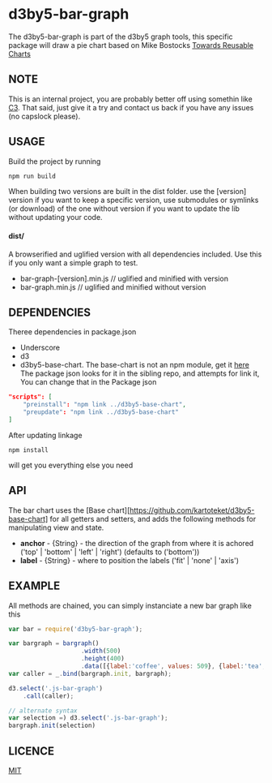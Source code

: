 # d3by5-bar-graph
The d3by5-bar-graph is part of the d3by5 graph tools, this specific package will draw a pie chart based on Mike Bostocks [Towards Reusable Charts](https://bost.ocks.org/mike/chart/)

## NOTE
This is an internal project, you are probably better off using somethin like [C3](https://github.com/c3js/c3). That said, just give it a try and contact us back if you have any issues (no capslock please).

## USAGE
Build the project by running
```bash
npm run build
```

When building two versions are built in the dist folder.
use the [version] version if you want to keep a specific version, use submodules or symlinks (or download) of the one without version if you want to update the lib without updating your code.

#### dist/
A browserified and uglified version with all dependencies included. Use this if you only want a simple graph to test.
* bar-graph-[version].min.js    // uglified and minified with version
* bar-graph.min.js              // uglified and minified without version

## DEPENDENCIES
Theree dependencies in package.json
* Underscore
* d3
* d3by5-base-chart. The base-chart is not an npm module, get it [here](https://github.com/kartoteket/d3by5-base-chart) The package json looks for it in the sibling repo, and attempts for link it, You can change that in the Package json
```json
"scripts": [
    "preinstall": "npm link ../d3by5-base-chart",
    "preupdate": "npm link ../d3by5-base-chart"
]
```

After updating linkage
```
npm install
```
will get you everything else you need

## API
The bar chart uses the [Base chart][https://github.com/kartoteket/d3by5-base-chart] for all getters and setters, and adds the following methods for manipulating view and state.
* **anchor** - {String} - the direction of the graph from where it is achored ('top' | 'bottom' | 'left' | 'right') (defaults to ('bottom'))
* **label** - {String} - where to position the labels ('fit' | 'none' | 'axis')


## EXAMPLE
All methods are chained, you can simply instanciate a new bar graph like this

```javascript
var bar = require('d3by5-bar-graph');

var bargraph = bargraph()
                    .width(500)
                    .height(400)
                    .data([{label:'coffee', values: 509}, {label:'tea', values: 1}]);
var caller = _.bind(bargraph.init, bargraph);

d3.select('.js-bar-graph')
    .call(caller);

// alternate syntax
var selection =) d3.select('.js-bar-graph');
bargraph.init(selection)
```

## LICENCE
[MIT](https://opensource.org/licenses/MIT)